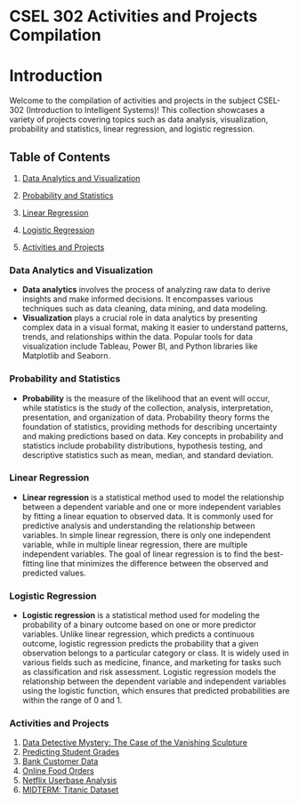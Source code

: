 
# CSEL 302 Activities and Projects Compilation
# Introduction

Welcome to the compilation of activities and projects in the subject CSEL-302 (Introduction to Intelligent Systems)! This collection showcases a variety of projects covering topics such as data analysis, visualization, probability and statistics, linear regression, and logistic regression.


## Table of Contents

1. [Data Analytics and Visualization](#data-analytics-and-visualization)

2. [Probability and Statistics](#probability-and-statistics)

3. [Linear Regression](#linear-regression)

4. [Logistic Regression](#logistic-regression)

5. [Activities and Projects](#activities-and-projects)

### Data Analytics and Visualization

*   **Data analytics** involves the process of analyzing raw data to derive insights and make informed decisions. It encompasses various techniques such as data cleaning, data mining, and data modeling.
*   **Visualization** plays a crucial role in data analytics by presenting complex data in a visual format, making it easier to understand patterns, trends, and relationships within the data. Popular tools for data visualization include Tableau, Power BI, and Python libraries like Matplotlib and Seaborn.

### Probability and Statistics
*   **Probability** is the measure of the likelihood that an event will occur, while statistics is the study of the collection, analysis, interpretation, presentation, and organization of data. Probability theory forms the foundation of statistics, providing methods for describing uncertainty and making predictions based on data. Key concepts in probability and statistics include probability distributions, hypothesis testing, and descriptive statistics such as mean, median, and standard deviation.

### Linear Regression
*   **Linear regression** is a statistical method used to model the relationship between a dependent variable and one or more independent variables by fitting a linear equation to observed data. It is commonly used for predictive analysis and understanding the relationship between variables. In simple linear regression, there is only one independent variable, while in multiple linear regression, there are multiple independent variables. The goal of linear regression is to find the best-fitting line that minimizes the difference between the observed and predicted values.

### Logistic Regression
*   **Logistic regression** is a statistical method used for modeling the probability of a binary outcome based on one or more predictor variables. Unlike linear regression, which predicts a continuous outcome, logistic regression predicts the probability that a given observation belongs to a particular category or class. It is widely used in various fields such as medicine, finance, and marketing for tasks such as classification and risk assessment. Logistic regression models the relationship between the dependent variable and independent variables using the logistic function, which ensures that predicted probabilities are within the range of 0 and 1.

### Activities and Projects
1. <a href="BSCS - 2A Assessment Task 1.ipynb">Data Detective Mystery: The Case of the Vanishing Sculpture</a>
2. <a href="2A-VARGAS-EXER4.ipynb"> Predicting Student Grades </a>
3. <a href="2A-VARGAS-EXER5.ipynb"> Bank Customer Data </a>
4. <a href="2A-VARGAS-EXER6.ipynb"> Online Food Orders </a>
5. <a href="2A-VARGAS-EXER7.ipynb"> Netflix Userbase Analysis </a>
6. <a href="2A-VARGAS-MIDTERM.ipynb"> MIDTERM: Titanic Dataset </a>

